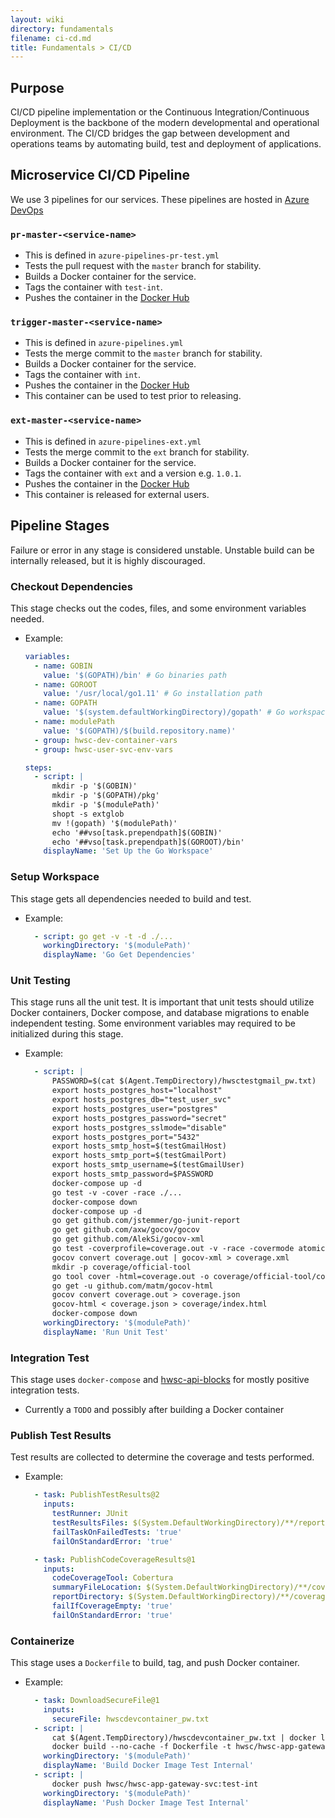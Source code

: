```yaml
---
layout: wiki
directory: fundamentals
filename: ci-cd.md
title: Fundamentals > CI/CD
---
```

## Purpose
CI/CD pipeline implementation or the Continuous Integration/Continuous Deployment is the backbone of the modern developmental and operational environment. 
The CI/CD bridges the gap between development and operations teams by automating build, test and deployment of applications.

## Microservice CI/CD Pipeline
We use 3 pipelines for our services. These pipelines are hosted in [Azure DevOps](https://dev.azure.com/hwsc-org/hwsc)
### `pr-master-<service-name>`
- This is defined in `azure-pipelines-pr-test.yml`
- Tests the pull request with the `master` branch for stability.
- Builds a Docker container for the service.
- Tags the container with `test-int`.
- Pushes the container in the [Docker Hub](https://cloud.docker.com/u/hwsc/repository/list)

### `trigger-master-<service-name>`
- This is defined in `azure-pipelines.yml`
- Tests the merge commit to the `master` branch for stability.
- Builds a Docker container for the service.
- Tags the container with `int`.
- Pushes the container in the [Docker Hub](https://cloud.docker.com/u/hwsc/repository/list)
- This container can be used to test prior to releasing.

### `ext-master-<service-name>`
- This is defined in `azure-pipelines-ext.yml`
- Tests the merge commit to the `ext` branch for stability.
- Builds a Docker container for the service.
- Tags the container with `ext` and a version e.g. `1.0.1`.
- Pushes the container in the [Docker Hub](https://cloud.docker.com/u/hwsc/repository/list)
- This container is released for external users.

## Pipeline Stages
Failure or error in any stage is considered unstable. Unstable build can be internally released, but it is highly discouraged.

### Checkout Dependencies
This stage checks out the codes, files, and some environment variables needed.
- Example:
    ```yaml
    variables:
      - name: GOBIN
        value: '$(GOPATH)/bin' # Go binaries path
      - name: GOROOT
        value: '/usr/local/go1.11' # Go installation path
      - name: GOPATH
        value: '$(system.defaultWorkingDirectory)/gopath' # Go workspace path
      - name: modulePath
        value: '$(GOPATH)/$(build.repository.name)'
      - group: hwsc-dev-container-vars
      - group: hwsc-user-svc-env-vars
    
    steps:
      - script: |
          mkdir -p '$(GOBIN)'
          mkdir -p '$(GOPATH)/pkg'
          mkdir -p '$(modulePath)'
          shopt -s extglob
          mv !(gopath) '$(modulePath)'
          echo '##vso[task.prependpath]$(GOBIN)'
          echo '##vso[task.prependpath]$(GOROOT)/bin'
        displayName: 'Set Up the Go Workspace'
    ```
    
### Setup Workspace
This stage gets all dependencies needed to build and test.
- Example:
    ```yaml
      - script: go get -v -t -d ./...
        workingDirectory: '$(modulePath)'
        displayName: 'Go Get Dependencies'
    ```

### Unit Testing
This stage runs all the unit test. It is important that unit tests should utilize Docker containers, Docker compose, and database migrations to enable independent testing.
Some environment variables may required to be initialized during this stage.
- Example:
    ```yaml
      - script: |
          PASSWORD=$(cat $(Agent.TempDirectory)/hwsctestgmail_pw.txt)
          export hosts_postgres_host="localhost"
          export hosts_postgres_db="test_user_svc"
          export hosts_postgres_user="postgres"
          export hosts_postgres_password="secret"
          export hosts_postgres_sslmode="disable"
          export hosts_postgres_port="5432"
          export hosts_smtp_host=$(testGmailHost)
          export hosts_smtp_port=$(testGmailPort)
          export hosts_smtp_username=$(testGmailUser)
          export hosts_smtp_password=$PASSWORD
          docker-compose up -d
          go test -v -cover -race ./...
          docker-compose down
          docker-compose up -d
          go get github.com/jstemmer/go-junit-report
          go get github.com/axw/gocov/gocov
          go get github.com/AlekSi/gocov-xml
          go test -coverprofile=coverage.out -v -race -covermode atomic ./... 2>&1 | go-junit-report > report.xml
          gocov convert coverage.out | gocov-xml > coverage.xml
          mkdir -p coverage/official-tool
          go tool cover -html=coverage.out -o coverage/official-tool/coverage.html
          go get -u github.com/matm/gocov-html
          gocov convert coverage.out > coverage.json
          gocov-html < coverage.json > coverage/index.html
          docker-compose down
        workingDirectory: '$(modulePath)'
        displayName: 'Run Unit Test'
    ```
    
### Integration Test
This stage uses `docker-compose` and [hwsc-api-blocks](https://github.com/hwsc-org/hwsc-api-blocks) for mostly positive integration tests.
- Currently a `TODO` and possibly after building a Docker container

### Publish Test Results
Test results are collected to determine the coverage and tests performed.
- Example:
    ```yaml
      - task: PublishTestResults@2
        inputs:
          testRunner: JUnit
          testResultsFiles: $(System.DefaultWorkingDirectory)/**/report.xml
          failTaskOnFailedTests: 'true'
          failOnStandardError: 'true'
    
      - task: PublishCodeCoverageResults@1
        inputs:
          codeCoverageTool: Cobertura
          summaryFileLocation: $(System.DefaultWorkingDirectory)/**/coverage.xml
          reportDirectory: $(System.DefaultWorkingDirectory)/**/coverage
          failIfCoverageEmpty: 'true'
          failOnStandardError: 'true'
    ```

### Containerize 
This stage uses a `Dockerfile` to build, tag, and push Docker container.
- Example:
    ```yaml
      - task: DownloadSecureFile@1
        inputs:
          secureFile: hwscdevcontainer_pw.txt
      - script: |
          cat $(Agent.TempDirectory)/hwscdevcontainer_pw.txt | docker login -u "$(hwscDevContainerUser)" --password-stdin
          docker build --no-cache -f Dockerfile -t hwsc/hwsc-app-gateway-svc:test-int .
        workingDirectory: '$(modulePath)'
        displayName: 'Build Docker Image Test Internal'
      - script: |
          docker push hwsc/hwsc-app-gateway-svc:test-int
        workingDirectory: '$(modulePath)'
        displayName: 'Push Docker Image Test Internal'
    ```
